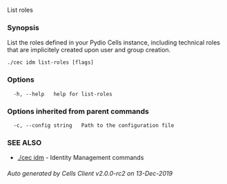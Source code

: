 List roles

### Synopsis

List the roles defined in your Pydio Cells instance, 
including technical roles that are implicitely created upon user and group creation.


```
./cec idm list-roles [flags]
```

### Options

```
  -h, --help   help for list-roles
```

### Options inherited from parent commands

```
  -c, --config string   Path to the configuration file
```

### SEE ALSO

* [./cec idm](./cec-idm)	 - Identity Management commands

###### Auto generated by Cells Client v2.0.0-rc2 on 13-Dec-2019
